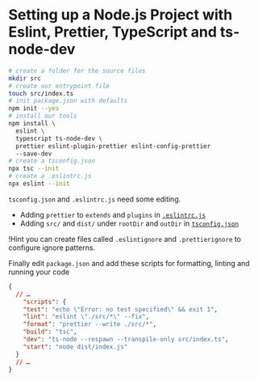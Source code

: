 # Setting up a Node.js Project with Eslint, Prettier, TypeScript and ts-node-dev

```bash
# create a folder for the source files
mkdir src
# create our entrypoint file
touch src/index.ts
# init package.json with defaults
npm init --yes
# install our tools
npm install \
  eslint \
  typescript ts-node-dev \
  prettier eslint-plugin-prettier eslint-config-prettier
  --save-dev
# create a tsconfig.json
npx tsc --init
# create a .eslintrc.js
npx eslint --init
```

`tsconfig.json` and `.eslintrc.js` need some editing.

- Adding `prettier` to `extends` and `plugins` in [`.eslintrc.js`](.eslintrc.js)
- Adding `src/` and `dist/` under `rootDir` and `outDir` in [`tsconfig.json`](tsconfig.json)


!Hint you can create files called `.eslintignore` and `.prettierignore` to configure ignore patterns.


Finally edit `package.json` and add these scripts for formatting, linting and running your code

```json
{
  // …
    "scripts": {
    "test": "echo \"Error: no test specified\" && exit 1",
    "lint": "eslint \"./src/*\" --fix",
    "format": "prettier --write ./src/*",
    "build": "tsc",
    "dev": "ts-node --respawn --transpile-only src/index.ts",
    "start": "node dist/index.js"
  }
  // …
}
```
